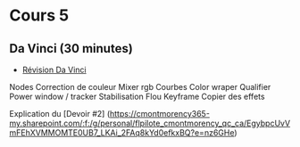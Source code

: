 # Cours 5

## Da Vinci (30  minutes)
* [Révision Da Vinci](da_vinci.md)


Nodes 
Correction de couleur 
Mixer rgb 
Courbes 
Color wraper 
Qualifier 
Power window / tracker 
Stabilisation 
Flou 
Keyframe 
Copier des effets 







Explication du [Devoir #2] (https://cmontmorency365-my.sharepoint.com/:f:/g/personal/flpilote_cmontmorency_qc_ca/EgybpcUvVmFEhXVMMOMTE0UB7_LKAi_2FAq8kYd0efkxBQ?e=nz6GHe)
